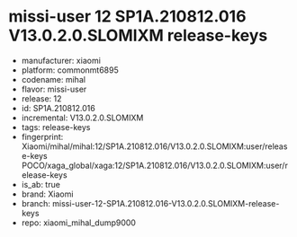 # missi-user 12 SP1A.210812.016 V13.0.2.0.SLOMIXM release-keys
- manufacturer: xiaomi
- platform: commonmt6895
- codename: mihal
- flavor: missi-user
- release: 12
- id: SP1A.210812.016
- incremental: V13.0.2.0.SLOMIXM
- tags: release-keys
- fingerprint: Xiaomi/mihal/mihal:12/SP1A.210812.016/V13.0.2.0.SLOMIXM:user/release-keys
POCO/xaga_global/xaga:12/SP1A.210812.016/V13.0.2.0.SLOMIXM:user/release-keys
- is_ab: true
- brand: Xiaomi
- branch: missi-user-12-SP1A.210812.016-V13.0.2.0.SLOMIXM-release-keys
- repo: xiaomi_mihal_dump9000
